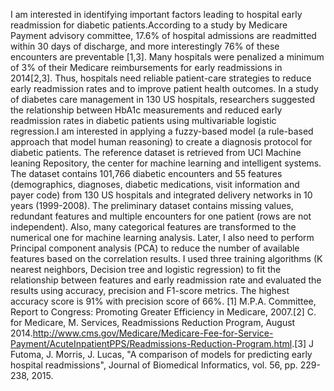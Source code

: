 I am interested in identifying important factors leading to hospital
early readmission for diabetic patients.According to a study by Medicare
Payment advisory committee, 17.6% of hospital admissions are readmitted
within 30 days of discharge, and more interestingly 76% of these
encounters are preventable [1,3]. Many hospitals were penalized a
minimum of 3% of their Medicare reimbursements for early readmissions in
2014[2,3]. Thus, hospitals need reliable patient-care strategies to
reduce early readmission rates and to improve patient health outcomes.
In a study of diabetes care management in 130 US hospitals, researchers
suggested the relationship between HbA1c measurements and reduced early
readmission rates in diabetic patients using multivariable logistic
regression.I am interested in applying a fuzzy-based model (a rule-based
approach that model human reasoning) to create a diagnosis protocol for
diabetic patients. The reference dataset is retrieved from UCI Machine
leaning Repository, the center for machine learning and intelligent
systems. The dataset contains 101,766 diabetic encounters and 55
features (demographics, diagnoses, diabetic medications, visit
information and payer code) from 130 US hospitals and integrated
delivery networks in 10 years (1999-2008). The preliminary dataset
contains missing values, redundant features and multiple encounters for
one patient (rows are not independent). Also, many categorical features
are transformed to the numerical one for machine learning analysis.
Later, I also need to perform Principal component analysis (PCA) to
reduce the number of available features based on the correlation
results. I used three training algorithms (K nearest neighbors, Decision
tree and logistic regression) to fit the relationship between features
and early readmission rate and evaluated the results using accuracy,
precision and F1-score metrics. The highest accuracy score is 91% with
precision score of 66%. [1] M.P.A. Committee, Report to Congress:
Promoting Greater Efficiency in Medicare, 2007.[2] C. for Medicare, M.
Services, Readmissions Reduction Program, August
2014.<http://www.cms.gov/Medicare/Medicare-Fee-for-Service-Payment/AcuteInpatientPPS/Readmissions-Reduction-Program.html>.[3]
J Futoma, J. Morris, J. Lucas, "A comparison of models for predicting
early hospital readmissions", Journal of Biomedical Informatics, vol.
56, pp. 229-238, 2015.
